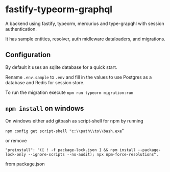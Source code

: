 # fastify-typeorm-graphql

A backend using fastify, typeorm, mercurius and type-grapqhl with session authentication.

It has sample entities, resolver, auth midleware dataloaders, and migrations.

## Configuration

By default it uses an sqlite database for a quick start.

Rename `.env.sample` to `.env` and fill in the values to use Postgres as a database and Redis for session store.

To run the migration execute `npm run typeorm migration:run`

## `npm install` on windows

On windows either add gitbash as script-shell for npm by running

`npm config get script-shell "c:\\path\\to\\bash.exe`"

or remove

`"preinstall": "([ ! -f package-lock.json ] && npm install --package-lock-only --ignore-scripts --no-audit); npx npm-force-resolutions",`

from package.json
